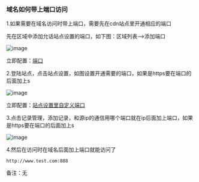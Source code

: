 ### 域名如何带上端口访问

1.如果需要在域名访问时带上端口，需要先在cdn站点里开通相应的端口

先在区域中添加允话站点设置的端口，如下图：区域列表—>添加端口

![image](https://user-images.githubusercontent.com/90588289/133750721-bd113cf3-c8e4-477a-a7c0-24e7a4f68f54.png)

立即配置：[端口](zh-cn/SharkCdnDoc/CDN管理/区域列表/端口.md)

2.登陆站点，点击站点设置，如图设置开通需要的端口，如果是https要在端口的后面加上s

![image](https://user-images.githubusercontent.com/90588289/133750731-1fb7b4b9-1f9d-41ad-803e-fec2903619b9.png)

立即配置：[站点设置里自定义端口](/SharkCdnDoc/CDN管理/站点列表/站点设置里自定义端口.md)

3.点击记录管理，添加记录，和源ip的通信用哪个端口就在ip后面加上端口，如果是https要在端口的后面加上s

![image](https://user-images.githubusercontent.com/90588289/133750750-7aea3e72-ae34-48df-bef1-12d4b8009ee0.png)

4.然后在访问时在域名后面加上端口就能访问了

```http://www.test.com:888```

备注：无
